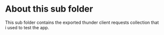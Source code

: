 # About this sub folder

This sub folder contains the exported thunder client requests collection that i used to test the app.

<br>
